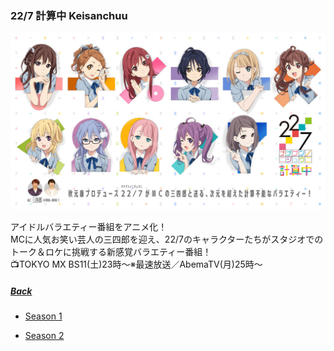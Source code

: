 ### 22/7 計算中 Keisanchuu
![227Keisanchuu](../../../Img/227Keisanchuu/Main.JPG)

アイドルバラエティー番組をアニメ化！<br>
MCに人気お笑い芸人の三四郎を迎え、22/7のキャラクターたちがスタジオでのトーク＆ロケに挑戦する新感覚バラエティー番組！<br>
📺TOKYO MX BS11(土)23時～※最速放送／AbemaTV(月)25時～<br>

##### [Back](../../../readme.md)

- [Season 1](227Keisanchuu_S1.md)

- [Season 2](227Keisanchuu_S2.md)
